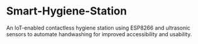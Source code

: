 # Smart-Hygiene-Station
An IoT-enabled contactless hygiene station using ESP8266 and ultrasonic sensors to automate handwashing for improved accessibility and usability.

